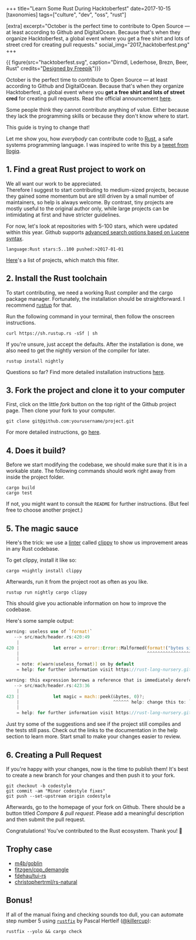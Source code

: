 +++
title="Learn Some Rust During Hacktoberfest"
date=2017-10-15
[taxonomies]
tags=["culture", "dev", "oss", "rust"]

[extra]
excerpt="October is the perfect time to contribute to Open Source &mdash; at least according to Github and DigitalOcean. Because that's when they organize Hacktoberfest, a global event where you get a free shirt and lots of street cred for creating pull requests."
social_img="2017_hacktoberfest.png"
+++

{{ figure(src="hacktoberfest.svg", caption="Dirndl, Lederhose, Brezn, Beer, Rust" credits="[Designed by Freepik](https://www.freepik.com/free-vector/food-items-oktoberfest-festival_911290.htm)")}}

October is the perfect time to contribute to Open Source &mdash; at least according to Github and DigitalOcean.
Because that's when they organize Hacktoberfest, a global event where you **get a free shirt and lots of street cred** for creating pull requests. Read the official announcement [here](https://hacktoberfest.digitalocean.com/).

Some people think they cannot contribute anything of value. Either because they lack the programming skills or because they don't know where to start.

This guide is trying to change that!

Let me show you, how _everybody_ can contribute code to [Rust](https://www.rust-lang.org/), a safe systems programming language.
I was inspired to write this by a [tweet from llogiq](https://twitter.com/llogiq/status/915288482314178560).

## 1. Find a great Rust project to work on

We all want our work to be appreciated.  
Therefore I suggest to start contributing to medium-sized projects, because they gained some momentum but are still driven by a small number of maintainers, so help is always welcome. By contrast, tiny projects are mostly useful to the original author only, while large projects can be intimidating at first and have stricter guidelines.

For now, let's look at repositories with 5-100 stars, which were updated within this year.
Github supports [advanced search options based on Lucene syntax](https://help.github.com/articles/understanding-the-search-syntax).

```
language:Rust stars:5..100 pushed:>2017-01-01
```

[Here](https://github.com/search?q=language%3ARust+stars%3A5..100+pushed%3A%3E2017-01-01)'s a list of projects, which match this filter.

## 2. Install the Rust toolchain

To start contributing, we need a working Rust compiler and the cargo package manager.
Fortunately, the installation should be straightforward.
I recommend [rustup](https://rustup.rs/) for that.

Run the following command in your terminal, then follow the onscreen instructions.

```
curl https://sh.rustup.rs -sSf | sh
```

If you're unsure, just accept the defaults.
After the installation is done, we also need to get the nightly version of the compiler for later.

```
rustup install nightly
```

Questions so far? Find more detailed installation instructions [here](https://asquera.de/blog/2017-03-03/setting-up-a-rust-devenv/).

## 3. Fork the project and clone it to your computer

First, click on the little _fork_ button on the top right of the Github project page. Then clone your fork to your computer.

```
git clone git@github.com:yourusername/project.git
```

For more detailed instructions, go [here](https://guides.github.com/activities/forking/).

## 4. Does it build?

Before we start modifying the codebase, we should make sure that it is in a workable state.
The following commands should work right away from inside the project folder.

```
cargo build
cargo test
```

If not, you might want to consult the `README` for further instructions. (But feel free to choose another project.)

## 5. The magic sauce

Here's the trick: we use a [linter](<https://en.wikipedia.org/wiki/Lint_(software)>) called [clippy](https://github.com/rust-lang/rust-clippy) to show us improvement areas in any Rust codebase.

To get clippy, install it like so:

```
cargo +nightly install clippy
```

Afterwards, run it from the project root as often as you like.

```
rustup run nightly cargo clippy
```

This should give you actionable information on how to improve the codebase.

Here's some sample output:

```rust
warning: useless use of `format!`
   --> src/mach/header.rs:420:49
    |
420 |             let error = error::Error::Malformed(format!("bytes size is smaller than an Mach-o header"));
    |                                                 ^^^^^^^^^^^^^^^^^^^^^^^^^^^^^^^^^^^^^^^^^^^^^^^^^^^^^^
    |
    = note: #[warn(useless_format)] on by default
    = help: for further information visit https://rust-lang-nursery.github.io/rust-clippy/v0.0.165/index.html#useless_format

warning: this expression borrows a reference that is immediately dereferenced by the compiler
   --> src/mach/header.rs:423:36
    |
423 |             let magic = mach::peek(&bytes, 0)?;
    |                                    ^^^^^^ help: change this to: `bytes`
    |
    = help: for further information visit https://rust-lang-nursery.github.io/rust-clippy/v0.0.165/index.html#needless_borrow
```

Just try some of the suggestions and see if the project still compiles and the tests still pass.
Check out the links to the documentation in the help section to learn more.
Start small to make your changes easier to review.

## 6. Creating a Pull Request

If you're happy with your changes, now is the time to publish them!
It's best to create a new branch for your changes and then push it to your fork.

```
git checkout -b codestyle
git commit -am "Minor codestyle fixes"
git push --set-upstream origin codestyle
```

Afterwards, go to the homepage of your fork on Github.
There should be a button titled _Compare & pull request_.
Please add a meaningful description and then submit the pull request.

Congratulations! You've contributed to the Rust ecosystem. Thank you! 🎉

## Trophy case

- [m4b/goblin](https://github.com/m4b/goblin/pull/55)
- [fitzgen/cpp_demangle](https://github.com/gimli-rs/cpp_demangle/pull/100)
- [fdehau/tui-rs](https://github.com/fdehau/tui-rs/pull/19)
- [christophertrml/rs-natural](https://github.com/christophertrml/rs-natural/pull/15)

## Bonus!

If all of the manual fixing and checking sounds too dull, you can automate step number 5 using [`rustfix`](https://github.com/killercup/rustfix) by Pascal Hertleif ([@killercup](https://github.com/killercup/)):

```
rustfix --yolo && cargo check
```

